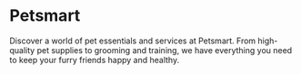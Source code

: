 # Petsmart
Discover a world of pet essentials and services at Petsmart. From high-quality pet supplies to grooming and training, we have everything you need to keep your furry friends happy and healthy.
